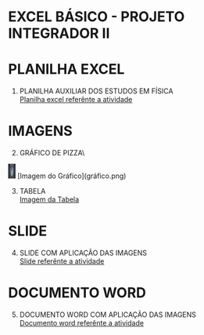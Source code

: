 # EXCEL BÁSICO - PROJETO INTEGRADOR II

# PLANILHA EXCEL
1. PLANILHA AUXILIAR DOS ESTUDOS EM FÍSICA\
[Planilha excel referênte a atividade](Projeto_Integrador_2_Murillo.xlsx)

# IMAGENS
2. GRÁFICO DE PIZZA\
<img src="gráfico.png" alt="Gráfico de Pizza" width="15" height="30">
[Imagem do Gráfico](gráfico.png)

3. TABELA\
[Imagem da Tabela](Tabela1.png)

# SLIDE
4. SLIDE COM APLICAÇÃO DAS IMAGENS\
[Slide referênte a atividade](PPTX-EXCEL.pptx)

# DOCUMENTO WORD
5. DOCUMENTO WORD COM APLICAÇÃO DAS IMAGENS\
[Documento word referênte a atividade](Doc-Word.docx)
